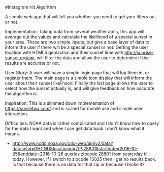 #Instagram Hit Algorithm

A simple web app that will tell you whether you need to get your filters out or not.

Implementation:
Taking data from several weather api's, this app will average out the values and calculate the likelihood of a special sunset in your area. These are two simple inputs, but give a base layer of data to inform the user if there will be a special sunset or not. Getting the user location with HTML5 geolaction and their sunset time with http://sunrise-sunset.org/api, will filter the data and allow the user to determine if the results are accurate or not.

User Story:
A user will have a simple login page that will log them in, or register them. The main page is a simple icon display that will inform the user about their sunset likelihood. Finally the last page allows the user to select how the sunset actually is, and will give feedback on how accurate the algorithm is.

Inspiration:
This is a slimmed down implementation of https://sunsetwx.com/ and is scaled for mobile use and simple user interaction.

Difficulties:
NOAA data is rather complicated and I don't know how to query for the data I want and when I can get data back I don't know what it means.
 - http://www.ncdc.noaa.gov/cdo-web/api/v2/data?datasetid=GHCND&locationid=ZIP:28801&startdate=2016-10-25&enddate=2016-10-26 queries zipcode 28801 from yesterday till today. However, if I switch to zipcode 10025 then I get no results back. Is that because there is no data for that zip or because I broke it?
